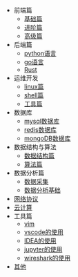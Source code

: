 * 前端篇
  * [基础篇](前端/_sidebar.md)
  * [进阶篇]()
  * [高级篇]()
* 后端篇
  * [python语言](后端篇/python语言/_sidebar.md)
  * [go语言](后端篇/go语言/_sidebar.md)
  * [Rust]()
* 运维开发
  * [linux篇]()
  * [shell篇]()
  * [工具篇](运维篇/工具篇/_sidebar.md)
* 数据库
  * [mysql数据库]()
  * [redis数据库]()
  * [mongoDB数据库]()
* 数据结构与算法
  * [数据结构篇](算法/_sidebar.md)
  * [算法篇]()
* 数据分析篇
  * [数据采集](网络爬虫/_sidebar.md)
  * [数据分析基础](数据分析/_sidebar.md)
* [网络协议](网络协议/_sidebar.md)
* [云计算](云计算/_sidebar.md)
* 工具篇
  * [vim](vim/_sidebar.md)
  * [vscode的使用]()
  * [IDEA的使用]()
  * [jupyter的使用]()
  * [wireshark的使用]()
* [其他](机器学习/_sidebar.md)



